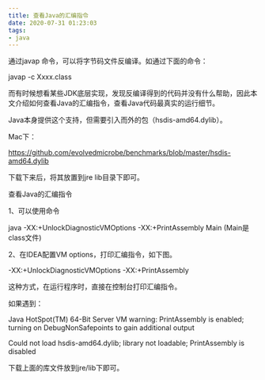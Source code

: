 ```yaml
---
title: 查看Java的汇编指令
date: 2020-07-31 01:23:03
tags:
- java
---
```


通过javap 命令，可以将字节码文件反编译。如通过下面的命令：

javap -c Xxxx.class

而有时候想看某些JDK底层实现，发现反编译得到的代码并没有什么帮助，因此本文介绍如何查看Java的汇编指令，查看Java代码最真实的运行细节。

Java本身提供这个支持，但需要引入而外的包（hsdis-amd64.dylib）。

Mac下：

https://github.com/evolvedmicrobe/benchmarks/blob/master/hsdis-amd64.dylib

下载下来后，将其放置到jre lib目录下即可。

查看Java的汇编指令

1、可以使用命令

java -XX:+UnlockDiagnosticVMOptions -XX:+PrintAssembly Main (Main是class文件)

2、在IDEA配置VM options，打印汇编指令，如下图。

-XX:+UnlockDiagnosticVMOptions -XX:+PrintAssembly

这种方式，在运行程序时，直接在控制台打印汇编指令。

如果遇到：

Java HotSpot(TM) 64-Bit Server VM warning: PrintAssembly is enabled; turning on DebugNonSafepoints to gain additional output 

Could not load hsdis-amd64.dylib; library not loadable; PrintAssembly is disabled

下载上面的库文件放到jre/lib下即可。